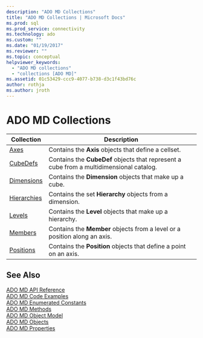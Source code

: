 ```yaml
---
description: "ADO MD Collections"
title: "ADO MD Collections | Microsoft Docs"
ms.prod: sql
ms.prod_service: connectivity
ms.technology: ado
ms.custom: ""
ms.date: "01/19/2017"
ms.reviewer: ""
ms.topic: conceptual
helpviewer_keywords: 
  - "ADO MD collections"
  - "collections [ADO MD]"
ms.assetid: 01c53429-ccc9-4077-b738-d3c1f43bd76c
author: rothja
ms.author: jroth
---
```

# ADO MD Collections

|Collection|Description|  
|-|-|  
|[Axes](./axes-collection-ado-md.md)|Contains the **Axis** objects that define a cellset.|  
|[CubeDefs](./cubedef-object-ado-md.md)|Contains the **CubeDef** objects that represent a cube from a multidimensional catalog.|  
|[Dimensions](./dimension-object-ado-md.md)|Contains the **Dimension** objects that make up a cube.|  
|[Hierarchies](./hierarchy-object-ado-md.md)|Contains the set **Hierarchy** objects from a dimension.|  
|[Levels](./level-object-ado-md.md)|Contains the **Level** objects that make up a hierarchy.|  
|[Members](./members-collection-ado-md.md)|Contains the **Member** objects from a level or a position along an axis.|  
|[Positions](./positions-collection-ado-md.md)|Contains the **Position** objects that define a point on an axis.|  
  
## See Also  
 [ADO MD API Reference](./ado-md-object-model.md?view=sql-server-ver15)   
 [ADO MD Code Examples](./ado-md-code-examples.md)   
 [ADO MD Enumerated Constants](./ado-md-enumerated-constants.md)   
 [ADO MD Methods](./ado-md-methods.md)   
 [ADO MD Object Model](./ado-md-object-model.md)   
 [ADO MD Objects](./ado-md-objects.md)   
 [ADO MD Properties](./ado-md-properties.md)
